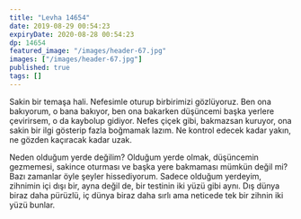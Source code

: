 ```yaml
---
title: "Levha 14654"
date: 2019-08-29 00:54:23
expiryDate: 2020-08-28 00:54:23
dp: 14654
featured_image: "/images/header-67.jpg"
images: ["/images/header-67.jpg"]
published: true
tags: []
---
```




Sakin bir temaşa hali. Nefesimle oturup birbirimizi gözlüyoruz. Ben ona
bakıyorum, o bana bakıyor, ben ona bakarken düşüncemi başka yerlere çevirirsem,
o da kaybolup gidiyor. Nefes çiçek gibi, bakmazsan kuruyor, ona sakin bir ilgi
gösterip fazla boğmamak lazım. Ne kontrol edecek kadar yakın, ne gözden
kaçıracak kadar uzak.

Neden olduğum yerde değilim? Olduğum yerde olmak, düşüncemin gezmemesi, sakince
oturması ve başka yere bakmaması mümkün değil mi? Bazı zamanlar öyle şeyler
hissediyorum. Sadece olduğum yerdeyim, zihnimin içi dışı bir, ayna değil de, bir
testinin iki yüzü gibi aynı. Dış dünya biraz daha pürüzlü, iç dünya biraz daha
sırlı ama neticede tek bir zihnin iki yüzü bunlar.


